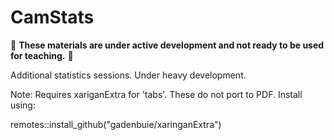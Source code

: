 # CamStats
:construction: **These materials are under active development and not ready to be used for teaching.** :construction:

Additional statistics sessions. Under heavy development.


Note:
Requires xariganExtra for 'tabs'. These do not port to PDF.
Install using:

remotes::install_github("gadenbuie/xaringanExtra")
